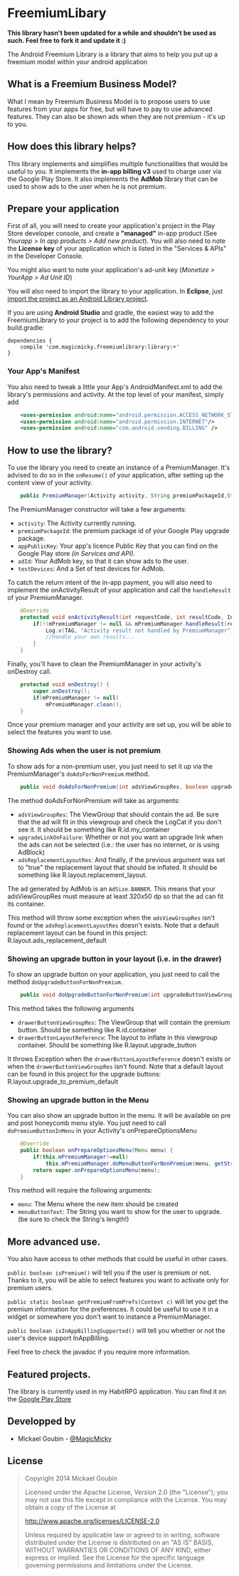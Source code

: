 FreemiumLibary
==============
**This library hasn't been updated for a while and shouldn't be used as such. Feel free to fork it and update it :)**

The Android Freemium Library is a library that aims to help you put up a freemium model within your android application


## What is a Freemium Business Model?
What I mean by Freemium Business Model is to propose users to use features from your apps for free,
but will have to pay to use advanced features. They can also be shown ads when they are not premium - it's up to you.

## How does this library helps?
This library implements and simplifies multiple functionalities that would be useful to you.
It implements the **in-app billing v3** used to charge user via the Google Play Store.
It also implements the **AdMob** library that can be used to show ads to the user when he is not premium.

## Prepare your application
First of all, you will need to create your application's project in the Play Store developer console,
and create a **"managed"** in-app product (See *Yourapp > In app products > Add new product*).
You will also need to note the **License key** of your application which is listed in the "Services & APIs" in the Developer Console.

You might also want to note your application's ad-unit key (*Monetize > YourApp > Ad Unit ID*)

You will also need to import the library to your application. In **Eclipse**, just
[import the project as an Android Library project](http://developer.android.com/tools/projects/projects-eclipse.html#ReferencingLibraryProject).

If you are using **Android Studio** and gradle, the easiest way to add the FreemiumLibrary to your project is to add
the following dependency to your build.gradle:

```
dependencies {
    compile 'com.magicmicky.freemiumlibrary:library:+'
}
```

### Your App's Manifest
You also need to tweak a little your App's AndroidManifest.xml to add the library's permissions and activity.
At the top level of your manifest, simply add

```xml
	<uses-permission android:name="android.permission.ACCESS_NETWORK_STATE" />
	<uses-permission android:name="android.permission.INTERNET"/>
	<uses-permission android:name="com.android.vending.BILLING" />
```


## How to use the library?
To use the library you need to create an instance of a PremiumManager. It's advised to do so in the `onResume()` of your application,
after setting up the content view of your activity.

```java
	public PremiumManager(Activity activity, String premiumPackageId,String appPublicKey, String adId, Set<String> testDevices) {
```

The PremiumManager constructor will take a few arguments:
* `activity`: The Activity currently running.
* `premiumPackageId`: the premium package id of your Google Play upgrade package.
* `appPublicKey`: Your app's licence Public Key that you can find on the Google Play store *(in Services and API)*.
* `adId`: Your AdMob key, so that it can show ads to the user.
* `testDevices`: And a Set of test devices for AdMob.

To catch the return intent of the in-app payment, you will also need to implement the onActivityResult of your application and call the `handleResult` of your PremiumManager.

```java
    @Override
    protected void onActivityResult(int requestCode, int resultCode, Intent intent) {
        if(!(mPremiumManager != null && mPremiumManager.handleResult(requestCode, resultCode, intent))) {
            Log.v(TAG, "Activity result not handled by PremiumManager");
            //Handle your own results...
        }
    }
```

Finally, you'll have to clean the PremiumManager in your activity's onDestroy call.

```java
	protected void onDestroy() {
		super.onDestroy();
        if(mPremiumManager != null)
            mPremiumManager.clean();
	}
```

Once your premium manager and your activity are set up, you will be able to select the features you want to use.

### Showing Ads when the user is not premium
To show ads for a non-premium user, you just need to set it up via the PremiumManager's `doAdsForNonPremium` method.

```java
	public void doAdsForNonPremium(int adsViewGroupRes, boolean upgradeLinkOnFailure, Integer adsReplacementLayoutRes) throws PremiumModeException
```

The method doAdsForNonPremium will take as arguments:

* `adsViewGroupRes`: The ViewGroup that should contain the ad. Be sure that the ad will fit in this viewgroup and check the LogCat if you don't see it. It should be something like R.id.my_container
* `upgradeLinkOnFailure`: Whether or not you want an upgrade link when the ads can not be selected (i.e.: the user has no internet, or is using AdBlock)
* `adsReplacementLayoutRes`: And finally, if the previous argument was set to "true" the replacement layout that should be inflated. It should be something like R.layout.replacement_layout.

The ad generated by AdMob is an `AdSize.BANNER`. This means that your adsViewGroupRes
must measure at least 320x50 dp so that the ad can fit its container.

This method will throw some exception when the `adsViewGroupRes` isn't found or the `adsReplacementLayoutRes` doesn't exists.
Note that a default replacement layout can be found in this project: R.layout.ads_replacement_default

### Showing an upgrade button in your layout (i.e. in the drawer)
To show an upgrade button on your application, you just need to call the method `doUpgradeButtonForNonPremium`.

```java
	public void doUpgradeButtonForNonPremium(int upgradeButtonViewGroupRes, int upgradeButtonLayoutReference) throws PremiumModeException
```

This method takes the following arguments

* `drawerButtonViewGroupRes`: The ViewGroup that will contain the premium button. Should be something like R.id.container
* `drawerButtonLayoutReference`: The layout to inflate in this viewgroup container. Should be something like R.layout.upgrade_button

It throws Exception when the `drawerButtonLayoutReference` doesn't exists or when the `drawerButtonViewGroupRes` isn't found.
Note that a default layout can be found in this project for the upgrade buttons: R.layout.upgrade_to_premium_default

### Showing an upgrade button in the Menu
You can also show an upgrade button in the menu. It will be available on pre and post honeycomb menu style.
You just need to call `doPremiumButtonInMenu` in your Activity's onPrepareOptionsMenu

```java
    @Override
    public boolean onPrepareOptionsMenu(Menu menu) {
        if(this.mPremiumManager!=null)
            this.mPremiumManager.doMenuButtonForNonPremium(menu, getString(R.string.action_premium));
        return super.onPrepareOptionsMenu(menu);
    }
```

This method will require the following arguments:
* `menu`: The Menu where the new item should be created
* `menuButtonText`: The String you want to show for the user to upgrade. (be sure to check the String's length!)


## More advanced use.
You also have access to other methods that could be useful in other cases.

`public boolean isPremium()` will tell you if the user is premium or not. Thanks to it, you will be able to select features you want to activate only for premium users.

`public static boolean getPremiumFromPrefs(Context c)` will let you get the premium information for the preferences.
It could be useful to use it in a widget or somewhere you don't want to instance a PremiumManager.

`public boolean isInAppBillingSupported()` will tell you whether or not the user's device support InAppBilling.


Feel free to check the javadoc if you require more information.

## Featured projects.
The library is currently used in my HabitRPG application. You can find it on the [Google Play Store](https://play.google.com/store/apps/details?id=com.magicmicky.habitrpgmobileapp)

## Developped by
* Mickael Goubin - [@MagicMicky](http://twitter.com/MagicMicky)


## License
>Copyright 2014 Mickael Goubin
>
>Licensed under the Apache License, Version 2.0 (the "License");
>you may not use this file except in compliance with the License.
>You may obtain a copy of the License at
>
>   http://www.apache.org/licenses/LICENSE-2.0
>
>Unless required by applicable law or agreed to in writing, software
>distributed under the License is distributed on an "AS IS" BASIS,
>WITHOUT WARRANTIES OR CONDITIONS OF ANY KIND, either express or implied.
>See the License for the specific language governing permissions and
>limitations under the License.
